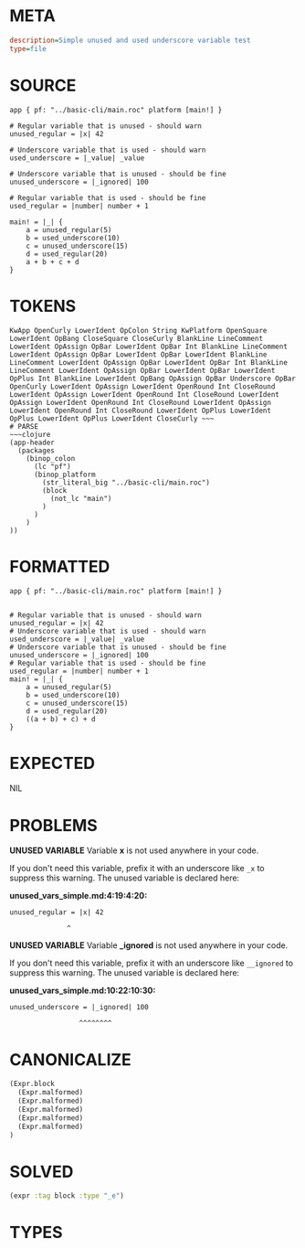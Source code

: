 # META
~~~ini
description=Simple unused and used underscore variable test
type=file
~~~
# SOURCE
~~~roc
app { pf: "../basic-cli/main.roc" platform [main!] }

# Regular variable that is unused - should warn
unused_regular = |x| 42

# Underscore variable that is used - should warn
used_underscore = |_value| _value

# Underscore variable that is unused - should be fine
unused_underscore = |_ignored| 100

# Regular variable that is used - should be fine
used_regular = |number| number + 1

main! = |_| {
    a = unused_regular(5)
    b = used_underscore(10)
    c = unused_underscore(15)
    d = used_regular(20)
    a + b + c + d
}
~~~
# TOKENS
~~~text
KwApp OpenCurly LowerIdent OpColon String KwPlatform OpenSquare LowerIdent OpBang CloseSquare CloseCurly BlankLine LineComment LowerIdent OpAssign OpBar LowerIdent OpBar Int BlankLine LineComment LowerIdent OpAssign OpBar LowerIdent OpBar LowerIdent BlankLine LineComment LowerIdent OpAssign OpBar LowerIdent OpBar Int BlankLine LineComment LowerIdent OpAssign OpBar LowerIdent OpBar LowerIdent OpPlus Int BlankLine LowerIdent OpBang OpAssign OpBar Underscore OpBar OpenCurly LowerIdent OpAssign LowerIdent OpenRound Int CloseRound LowerIdent OpAssign LowerIdent OpenRound Int CloseRound LowerIdent OpAssign LowerIdent OpenRound Int CloseRound LowerIdent OpAssign LowerIdent OpenRound Int CloseRound LowerIdent OpPlus LowerIdent OpPlus LowerIdent OpPlus LowerIdent CloseCurly ~~~
# PARSE
~~~clojure
(app-header
  (packages
    (binop_colon
      (lc "pf")
      (binop_platform
        (str_literal_big "../basic-cli/main.roc")
        (block
          (not_lc "main")
        )
      )
    )
))
~~~
# FORMATTED
~~~roc
app { pf: "../basic-cli/main.roc" platform [main!] }


# Regular variable that is unused - should warn
unused_regular = |x| 42
# Underscore variable that is used - should warn
used_underscore = |_value| _value
# Underscore variable that is unused - should be fine
unused_underscore = |_ignored| 100
# Regular variable that is used - should be fine
used_regular = |number| number + 1
main! = |_| {
	a = unused_regular(5)
	b = used_underscore(10)
	c = unused_underscore(15)
	d = used_regular(20)
	((a + b) + c) + d
}
~~~
# EXPECTED
NIL
# PROBLEMS
**UNUSED VARIABLE**
Variable **x** is not used anywhere in your code.

If you don't need this variable, prefix it with an underscore like `_x` to suppress this warning.
The unused variable is declared here:

**unused_vars_simple.md:4:19:4:20:**
```roc
unused_regular = |x| 42
```
                  ^


**UNUSED VARIABLE**
Variable **_ignored** is not used anywhere in your code.

If you don't need this variable, prefix it with an underscore like `__ignored` to suppress this warning.
The unused variable is declared here:

**unused_vars_simple.md:10:22:10:30:**
```roc
unused_underscore = |_ignored| 100
```
                     ^^^^^^^^


# CANONICALIZE
~~~clojure
(Expr.block
  (Expr.malformed)
  (Expr.malformed)
  (Expr.malformed)
  (Expr.malformed)
  (Expr.malformed)
)
~~~
# SOLVED
~~~clojure
(expr :tag block :type "_e")
~~~
# TYPES
~~~roc
~~~
